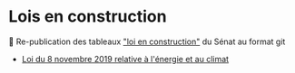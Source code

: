 # Lois en construction

🔀 Re-publication des tableaux ["loi en construction"](https://www.senat.fr/tableau-historique/pjl18-622.html) du Sénat au format git

- [Loi du 8 novembre 2019 relative à l'énergie et au climat](https://github.com/mdamien/lois-en-construction/commits/pjl18-622)
